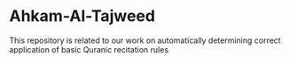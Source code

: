 # Ahkam-Al-Tajweed
This repository is related to our work on automatically determining correct application of basic Quranic recitation rules
